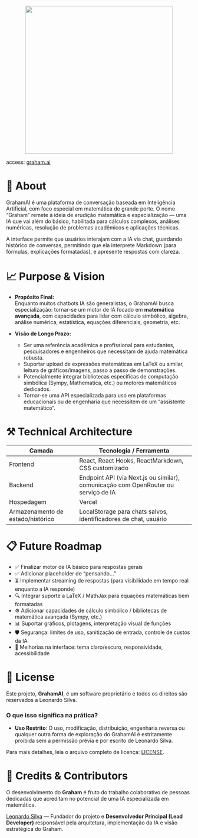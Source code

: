 <div align="center">

<a href='https://graham-ai-kappa.vercel.app/'><img src="https://graham-ai-page.vercel.app/assets/logo-light-6T0NhedT.svg" width="400px"></a>
</div>

access: [graham.ai](https://graham-ai-kappa.vercel.app/)


# 📑 About

GrahamAI é uma plataforma de conversação baseada em Inteligência Artificial, com foco especial em matemática de grande porte. O nome “Graham” remete à ideia de erudição matemática e especialização — uma IA que vai além do básico, habilitada para cálculos complexos, análises numéricas, resolução de problemas acadêmicos e aplicações técnicas.

A interface permite que usuários interajam com a IA via chat, guardando histórico de conversas, permitindo que ela interprete Markdown (para fórmulas, explicações formatadas), e apresente respostas com clareza.


# 📈 Purpose & Vision

- **Propósito Final:**  
  Enquanto muitos chatbots IA são generalistas, o GrahamAI busca especialização: tornar-se um motor de IA focado em **matemática avançada**, com capacidades para lidar com cálculo simbólico, álgebra, análise numérica, estatística, equações diferenciais, geometria, etc.

- **Visão de Longo Prazo:**  
  - Ser uma referência acadêmica e profissional para estudantes, pesquisadores e engenheiros que necessitam de ajuda matemática robusta.  
  - Suportar upload de expressões matemáticas em LaTeX ou similar, leitura de gráficos/imagens, passo a passo de demonstrações.  
  - Potencialmente integrar bibliotecas específicas de computação simbólica (Sympy, Mathematica, etc.) ou motores matemáticos dedicados.  
  - Tornar-se uma API especializada para uso em plataformas educacionais ou de engenharia que necessitem de um “assistente matemático”.


# ⚒️ Technical Architecture

| Camada | Tecnologia / Ferramenta |
|---|---|
| Frontend | React, React Hooks, ReactMarkdown, CSS customizado |
| Backend | Endpoint API (via Next.js ou similar), comunicação com OpenRouter ou serviço de IA |
| Hospedagem | Vercel |
| Armazenamento de estado/histórico | LocalStorage para chats salvos, identificadores de chat, usuário |


# 📋 Future Roadmap

- ✅ Finalizar motor de IA básico para respostas gerais  
- ✅ Adicionar placeholder de “pensando…”  
- ⏳ Implementar streaming de respostas (para visibilidade em tempo real enquanto a IA responde)  
- 🔍 Integrar suporte a LaTeX / MathJax para equações matemáticas bem formatadas  
- ⚙️ Adicionar capacidades de cálculo simbólico / bibliotecas de matemática avançada (Sympy, etc.)  
- 📊 Suportar gráficos, plotagens, interpretação visual de funções  
- 🛡️ Segurança: limites de uso, sanitização de entrada, controle de custos da IA  
- 📱 Melhorias na interface: tema claro/escuro, responsividade, acessibilidade


# 📜 License

Este projeto, **GrahamAI**, é um software proprietário e todos os direitos são reservados a Leonardo Silva.

### O que isso significa na prática?

- **Uso Restrito**: O uso, modificação, distribuição, engenharia reversa ou qualquer outra forma de exploração do GrahamAI é estritamente proibida sem a permissão prévia e por escrito de Leonardo Silva.

Para mais detalhes, leia o arquivo completo de licença: [LICENSE](./LICENSE).


# 👥 Credits & Contributors

O desenvolvimento do **Graham** é fruto do trabalho colaborativo de pessoas dedicadas que acreditam no potencial de uma IA especializada em matemática.

[Leonardo Silva](https://www.linkedin.com/in/leeosilvp/) — Fundador do projeto e **Desenvolvedor Principal (Lead Developer)** responsável pela arquitetura, implementação da IA e visão estratégica do Graham.
